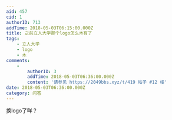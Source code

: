 ```yaml
---
aid: 457
cid: 1
authorID: 713
addTime: 2018-05-03T06:15:00.000Z
title: 之前立人大学那个logo怎么木有了
tags:
    - 立人大学
    - logo
    - 木
comments:
    -
        authorID: 3
        addTime: 2018-05-03T06:36:00.000Z
        content: '请参见 https://2049bbs.xyz/t/419 帖子 #12 楼'
date: 2018-05-03T06:36:00.000Z
category: 问答
---
```


换logo了咩？
